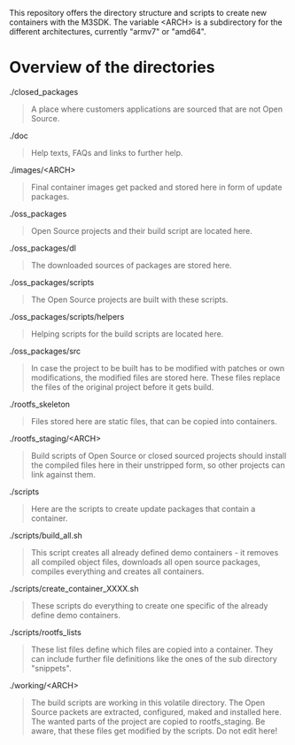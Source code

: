 This repository offers the directory structure and scripts to create new containers with the M3SDK.
The variable <ARCH\> is a subdirectory for the different architectures, currently "armv7" or "amd64".

Overview of the directories
===========================
./closed_packages
> A place where customers applications are sourced that are not Open Source.

./doc
> Help texts, FAQs and links to further help.

./images/<ARCH\>
> Final container images get packed and stored here in form of update packages.

./oss_packages
> Open Source projects and their build script are located here.

./oss_packages/dl
> The downloaded sources of packages are stored here.

./oss_packages/scripts
> The Open Source projects are built with these scripts.

./oss_packages/scripts/helpers
> Helping scripts for the build scripts are located here.

./oss_packages/src
> In case the project to be built has to be modified with patches or own modifications, the
modified files are stored here. These files replace the files of the original project before it gets build.

./rootfs_skeleton
> Files stored here are static files, that can be copied into containers.

./rootfs_staging/<ARCH\>
> Build scripts of Open Source or closed sourced projects should install the compiled files here in their unstripped form, so other projects can link against them.

./scripts
> Here are the scripts to create update packages that contain a container.

./scripts/build_all.sh
> This script creates all already defined demo containers - it removes all compiled object files, downloads all open source packages, compiles everything and creates all containers.

./scripts/create_container_XXXX.sh
> These scripts do everything to create one specific of the already define demo containers.

./scripts/rootfs_lists
> These list files define which files are copied into a container. They can include further file definitions like the ones of the sub directory "snippets".

./working/<ARCH\>
> The build scripts are working in this volatile directory. The Open Source packets are extracted, configured, maked and installed here. The wanted parts of the project are copied to rootfs_staging. Be aware, that these files get modified by the scripts. Do not edit here!
